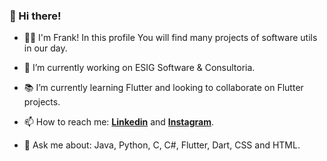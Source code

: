 ### 👋 Hi there!

- :man_technologist: I'm Frank! In this profile You will find many projects of software utils in our day.

- :office: I’m currently working on ESIG Software & Consultoria. 

- :books: I’m currently learning Flutter and looking to collaborate on Flutter projects.

- :mailbox: How to reach me: [**Linkedin**](https://www.linkedin.com/in/frank-laercio/) and [**Instagram**](https://www.instagram.com/franklaercio/).

- :speech_balloon: Ask me about: Java, Python, C, C#, Flutter, Dart, CSS and HTML.
